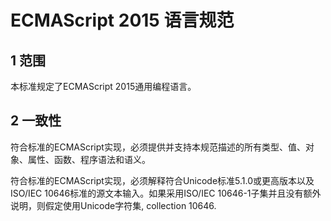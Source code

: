# ECMAScript 2015 语言规范
## 1 范围
本标准规定了ECMAScript 2015通用编程语言。

## 2 一致性
符合标准的ECMAScript实现，必须提供并支持本规范描述的所有类型、值、对象、属性、函数、程序语法和语义。

符合标准的ECMAScript实现，必须解释符合Unicode标准5.1.0或更高版本以及ISO/IEC 10646标准的源文本输入。如果采用ISO/IEC 10646-1子集并且没有额外说明，则假定使用Unicode字符集, collection 10646.
